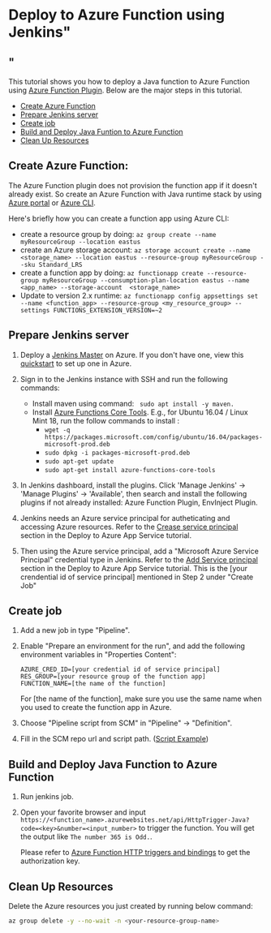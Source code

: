# Deploy to Azure Function using Jenkins"
"
---

This tutorial shows you how to deploy a Java function to Azure Function using [Azure Function Plugin](https://github.com/jenkinsci/azure-function-plugin). Below are the major steps in this tutorial.

- [Create Azure Function](#create-function)
- [Prepare Jenkins server](#prepare)
- [Create job](#create-job)
- [Build and Deploy Java Funtion to Azure Function](#deploy)
- [Clean Up Resources](#clean-up)


## <a name="create-function"></a>Create Azure Function:

The Azure Function plugin does not provision the function app if it doesn't already exist. So create an Azure Function with Java runtime stack by using [Azure portal](https://docs.microsoft.com/en-us/azure/azure-functions/functions-create-first-azure-function) or [Azure CLI](https://docs.microsoft.com/en-us/azure/azure-functions/functions-create-first-azure-function-azure-cli).

Here's briefly how you can create a function app using Azure CLI:
* create a resource group by doing: ```az group create --name myResourceGroup --location eastus```
* create an Azure storage account: ```az storage account create --name <storage_name> --location eastus --resource-group myResourceGroup --sku Standard_LRS```
* create a function app by doing: ```az functionapp create --resource-group myResourceGroup --consumption-plan-location eastus --name <app_name> --storage-account  <storage_name>```
* Update to version 2.x runtime: ```az functionapp config appsettings set --name <function_app> --resource-group <my_resource_group> --settings FUNCTIONS_EXTENSION_VERSION=~2```

## <a name="prepare"></a>Prepare Jenkins server

1. Deploy a [Jenkins Master](https://aka.ms/jenkins-on-azure) on Azure. If you don't have one, view this [quickstart](https://docs.microsoft.com/en-us/azure/jenkins/install-jenkins-solution-template) to set up one in Azure.

1. Sign in to the Jenkins instance with SSH and run the following commands:
    *  Install maven using command: ``` sudo apt install -y maven.```
    * Install [Azure Functions Core Tools](https://docs.microsoft.com/en-us/azure/azure-functions/functions-run-local). E.g., for Ubuntu 16.04 / Linux Mint 18, run the follow commands to install :
        * ```wget -q https://packages.microsoft.com/config/ubuntu/16.04/packages-microsoft-prod.deb```
        * ```sudo dpkg -i packages-microsoft-prod.deb```
        * ```sudo apt-get update```
        * ```sudo apt-get install azure-functions-core-tools```

1. In Jenkins dashboard, install the plugins. Click 'Manage Jenkins' -> 'Manage Plugins' -> 'Available', 
then search and install the following plugins if not already installed: Azure Function Plugin, EnvInject Plugin.

1. Jenkins needs an Azure service principal for autheticating and accessing Azure resources. Refer to the [Crease service principal](https://docs.microsoft.com/en-us/azure/jenkins/tutorial-jenkins-deploy-web-app-azure-app-service#create-service-principal) section in the Deploy to Azure App Service tutorial.

1. Then using the Azure service principal, add a "Microsoft Azure Service Principal" credential type in Jenkins. Refer to the [Add Service principal](https://docs.microsoft.com/en-us/azure/jenkins/tutorial-jenkins-deploy-web-app-azure-app-service#add-service-principal-to-jenkins) section in the Deploy to Azure App Service tutorial. This is the [your crendential id of service principal] mentioned in Step 2 under "Create Job"


## <a name="create-job"></a>Create job

1. Add a new job in type "Pipeline".

1. Enable "Prepare an environment for the run", and add the following environment variables
   in "Properties Content":
    ```
    AZURE_CRED_ID=[your credential id of service principal]
    RES_GROUP=[your resource group of the function app]
    FUNCTION_NAME=[the name of the function]
    ```
    For [the name of the function], make sure you use the same name when you used to create the function app in Azure.

1. Choose "Pipeline script from SCM" in "Pipeline" -> "Definition".

1. Fill in the SCM repo url and script path. ([Script Example](doc/resources/jenkins/JenkinsFile))


## <a name="deploy"></a>Build and Deploy Java Function to Azure Function

1. Run jenkins job.

1. Open your favorite browser and input `https://<function_name>.azurewebsites.net/api/HttpTrigger-Java?code=<key>&number=<input_number>` to trigger the function. You will get the output like `The number 365 is Odd.`.

    Please refer to [Azure Function HTTP triggers and bindings](https://docs.microsoft.com/en-us/azure/azure-functions/functions-bindings-http-webhook#authorization-keys) to get the authorization key.

## <a name="clean-up"></a>Clean Up Resources

Delete the Azure resources you just created by running below command:

```bash
az group delete -y --no-wait -n <your-resource-group-name>
```
